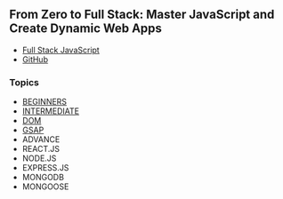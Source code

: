 ## From Zero to Full Stack: Master JavaScript and Create Dynamic Web Apps

- [Full Stack JavaScript](https://www.youtube.com/watch?v=H3XIJYEPdus)
- [GitHub](https://github.com/HuXn-WebDev/Zero-To-FullStack-JS-Course)

### Topics

- [BEGINNERS](https://youtu.be/H3XIJYEPdus?list=PLSDeUiTMfxW4zCLgOQgz4PWSN0QRmUUFR&t=901)
- [INTERMEDIATE](https://youtu.be/H3XIJYEPdus?list=PLSDeUiTMfxW4zCLgOQgz4PWSN0QRmUUFR&t=15963)
- [DOM](https://youtu.be/H3XIJYEPdus?t=27986)
- [GSAP](https://youtu.be/H3XIJYEPdus?t=38103)
- ADVANCE
- REACT.JS
- NODE.JS
- EXPRESS.JS
- MONGODB
- MONGOOSE
